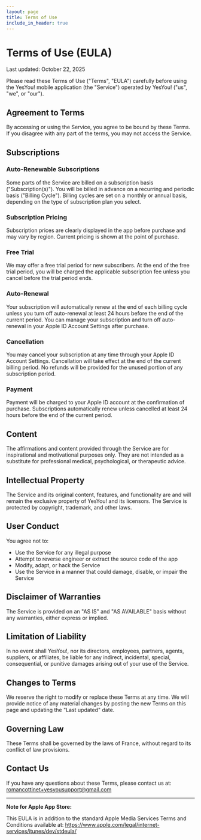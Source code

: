 ```yaml
---
layout: page
title: Terms of Use
include_in_header: true
---
```


# Terms of Use (EULA)

Last updated: October 22, 2025

Please read these Terms of Use ("Terms", "EULA") carefully before using the YesYou! mobile application (the "Service") operated by YesYou! ("us", "we", or "our").

## Agreement to Terms

By accessing or using the Service, you agree to be bound by these Terms. If you disagree with any part of the terms, you may not access the Service.

## Subscriptions

### Auto-Renewable Subscriptions

Some parts of the Service are billed on a subscription basis ("Subscription(s)"). You will be billed in advance on a recurring and periodic basis ("Billing Cycle"). Billing cycles are set on a monthly or annual basis, depending on the type of subscription plan you select.

### Subscription Pricing

Subscription prices are clearly displayed in the app before purchase and may vary by region. Current pricing is shown at the point of purchase.

### Free Trial

We may offer a free trial period for new subscribers. At the end of the free trial period, you will be charged the applicable subscription fee unless you cancel before the trial period ends.

### Auto-Renewal

Your subscription will automatically renew at the end of each billing cycle unless you turn off auto-renewal at least 24 hours before the end of the current period. You can manage your subscription and turn off auto-renewal in your Apple ID Account Settings after purchase.

### Cancellation

You may cancel your subscription at any time through your Apple ID Account Settings. Cancellation will take effect at the end of the current billing period. No refunds will be provided for the unused portion of any subscription period.

### Payment

Payment will be charged to your Apple ID account at the confirmation of purchase. Subscriptions automatically renew unless cancelled at least 24 hours before the end of the current period.

## Content

The affirmations and content provided through the Service are for inspirational and motivational purposes only. They are not intended as a substitute for professional medical, psychological, or therapeutic advice.

## Intellectual Property

The Service and its original content, features, and functionality are and will remain the exclusive property of YesYou! and its licensors. The Service is protected by copyright, trademark, and other laws.

## User Conduct

You agree not to:
- Use the Service for any illegal purpose
- Attempt to reverse engineer or extract the source code of the app
- Modify, adapt, or hack the Service
- Use the Service in a manner that could damage, disable, or impair the
Service

## Disclaimer of Warranties

The Service is provided on an "AS IS" and "AS AVAILABLE" basis without any warranties, either express or implied.

## Limitation of Liability

In no event shall YesYou!, nor its directors, employees, partners, agents, suppliers, or affiliates, be liable for any indirect, incidental, special, consequential, or punitive damages arising out of your use of the Service.

## Changes to Terms

We reserve the right to modify or replace these Terms at any time. We will provide notice of any material changes by posting the new Terms on this page and updating the "Last updated" date.

## Governing Law

These Terms shall be governed by the laws of France, without regard to its conflict of law provisions.

## Contact Us

If you have any questions about these Terms, please contact us at: romancottinet+yesyousupport@gmail.com

---

**Note for Apple App Store:**

This EULA is in addition to the standard Apple Media Services Terms and Conditions available at: https://www.apple.com/legal/internet-services/itunes/dev/stdeula/
